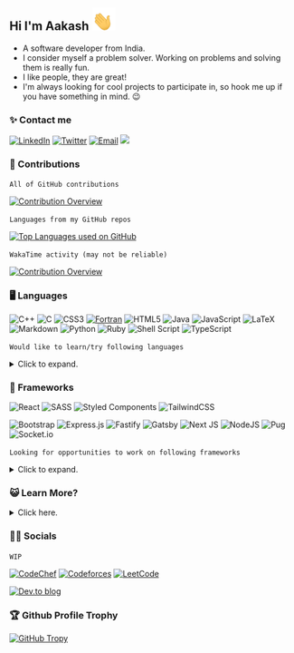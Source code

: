 ## Hi I'm Aakash <img height="40px" src="wave-hand.gif">

- A software developer from India.
- I consider myself a problem solver. Working on problems and solving them is really fun.
- I like people, they are great!
- I'm always looking for cool projects to participate in, so hook me up if you have something in mind. 😉

### ✨ Contact me

[![LinkedIn][linkedin-img]][linkedin-link] [![Twitter][twitter-img]][twitter-link] [![Email][gmail-img]][gmail-link] <img src="https://komarev.com/ghpvc/?username=skyme5&style=flat-square" width="1px"/>

<!-- ![Indeed](https://img.shields.io/badge/indeed-003A9B?style=flat-square&logo=indeed&logoColor=white) -->

### 🎉 Contributions

`All of GitHub contributions`

[![Contribution Overview][contribution-img]][github-link]

`Languages from my GitHub repos`

[![Top Languages used on GitHub][toplang-img]][github-link]

`WakaTime activity (may not be reliable)`

[![Contribution Overview][wakatime-img]][github-link]

### 🖥 Languages

![C++](https://img.shields.io/badge/c++-%2300599C.svg?style=flat-square&logo=c%2B%2B&logoColor=white)
![C](https://img.shields.io/badge/c-%2300599C.svg?style=flat-square&logo=c&logoColor=white)
![CSS3](https://img.shields.io/badge/css3-%231572B6.svg?style=flat-square&logo=css3&logoColor=white)
[![Fortran](https://img.shields.io/badge/Fortran-%23734F96.svg?style=flat-square&logo=fortran&logoColor=white)](https://github.com/skyme5/course-work-fotran "Numerical approximation algorithms implemented in Fortran 2008")
![HTML5](https://img.shields.io/badge/html5-%23E34F26.svg?style=flat-square&logo=html5&logoColor=white)
![Java](https://img.shields.io/badge/java-%23ED8B00.svg?style=flat-square&logo=java&logoColor=white)
![JavaScript](https://img.shields.io/badge/javascript-%23323330.svg?style=flat-square&logo=javascript&logoColor=%23F7DF1E)
![LaTeX](https://img.shields.io/badge/latex-%23008080.svg?style=flat-square&logo=latex&logoColor=white)
![Markdown](https://img.shields.io/badge/markdown-%23000000.svg?style=flat-square&logo=markdown&logoColor=white)
![Python](https://img.shields.io/badge/python-3670A0?style=flat-square&logo=python&logoColor=ffdd54)
![Ruby](https://img.shields.io/badge/ruby-%23CC342D.svg?style=flat-square&logo=ruby&logoColor=white)
![Shell Script](https://img.shields.io/badge/shell_script-%23121011.svg?style=flat-square&logo=gnu-bash&logoColor=white)
![TypeScript](https://img.shields.io/badge/typescript-%23007ACC.svg?style=flat-square&logo=typescript&logoColor=white)

`Would like to learn/try following languages`

<details>
<summary>Click to expand.</summary>

> ![C#](https://img.shields.io/badge/c%23-%23239120.svg?style=flat-square&logo=c-sharp&logoColor=white)
> ![Dart](https://img.shields.io/badge/dart-%230175C2.svg?style=flat-square&logo=dart&logoColor=white)
> ![Elixir](https://img.shields.io/badge/elixir-%234B275F.svg?style=flat-square&logo=elixir&logoColor=white)
> ![Erlang](https://img.shields.io/badge/Erlang-white.svg?style=flat-square&logo=erlang&logoColor=a90533)
> ![Go](https://img.shields.io/badge/go-%2300ADD8.svg?style=flat-square&logo=go&logoColor=white)
> ![Haskell](https://img.shields.io/badge/Haskell-5e5086?style=flat-square&logo=haskell&logoColor=white)
> ![Julia](https://img.shields.io/badge/-Julia-9558B2?style=flat-square&logo=julia&logoColor=white)
> ![Kotlin](https://img.shields.io/badge/kotlin-%230095D5.svg?style=flat-square&logo=kotlin&logoColor=white)
> ![Perl](https://img.shields.io/badge/perl-%2339457E.svg?style=flat-square&logo=perl&logoColor=white)
> ![Rust](https://img.shields.io/badge/rust-%23000000.svg?style=flat-square&logo=rust&logoColor=white)
> ![Solidity](https://img.shields.io/badge/Solidity-%23363636.svg?style=flat-square&logo=solidity&logoColor=white)

</details>

### 🚗 Frameworks

![React](https://img.shields.io/badge/react-%2320232a.svg?style=flat-square&logo=react&logoColor=%2361DAFB)
![SASS](https://img.shields.io/badge/SASS-hotpink.svg?style=flat-square&logo=SASS&logoColor=white)
![Styled Components](https://img.shields.io/badge/styled--components-DB7093?style=flat-square&logo=styled-components&logoColor=white)
![TailwindCSS](https://img.shields.io/badge/tailwindcss-%2338B2AC.svg?style=flat-square&logo=tailwind-css&logoColor=white)

![Bootstrap](https://img.shields.io/badge/bootstrap-%23563D7C.svg?style=flat-square&logo=bootstrap&logoColor=white)
![Express.js](https://img.shields.io/badge/express.js-%23404d59.svg?style=flat-square&logo=express&logoColor=%2361DAFB)
![Fastify](https://img.shields.io/badge/fastify-%23000000.svg?style=flat-square&logo=fastify&logoColor=white)
![Gatsby](https://img.shields.io/badge/Gatsby-%23663399.svg?style=flat-square&logo=gatsby&logoColor=white)
![Next JS](https://img.shields.io/badge/Next-black?style=flat-square&logo=next.js&logoColor=white)
![NodeJS](https://img.shields.io/badge/node.js-6DA55F?style=flat-square&logo=node.js&logoColor=white)
![Pug](https://img.shields.io/badge/Pug-FFF?style=flat-square&logo=pug&logoColor=A86454)
![Socket.io](https://img.shields.io/badge/Socket.io-black?style=flat-square&logo=socket.io&badgeColor=010101)

`Looking for opportunities to work on following frameworks`

<details>
<summary>Click to expand.</summary>

> ![Angular](https://img.shields.io/badge/angular-%23DD0031.svg?style=flat-square&logo=angular&logoColor=white)
> ![Apollo-GraphQL](https://img.shields.io/badge/-ApolloGraphQL-311C87?style=flat-square&logo=apollo-graphql)
> ![Deno JS](https://img.shields.io/badge/deno%20js-000000?style=flat-square&logo=deno&logoColor=white)
> ![Django](https://img.shields.io/badge/django-%23092E20.svg?style=flat-square&logo=django&logoColor=white)
> ![Electron.js](https://img.shields.io/badge/Electron-191970?style=flat-square&logo=Electron&logoColor=white)
> ![FastAPI](https://img.shields.io/badge/FastAPI-005571?style=flat-square&logo=fastapi)
> ![Fastify](https://img.shields.io/badge/fastify-%23000000.svg?style=flat-square&logo=fastify&logoColor=white)
> ![Flask](https://img.shields.io/badge/flask-%23000.svg?style=flat-square&logo=flask&logoColor=white)
> ![Flutter](https://img.shields.io/badge/Flutter-%2302569B.svg?style=flat-square&logo=Flutter&logoColor=white)
> ![JWT](https://img.shields.io/badge/JWT-black?style=flat-square&logo=JSON%20web%20tokens)
> ![OpenCV](https://img.shields.io/badge/opencv-%23white.svg?style=flat-square&logo=opencv&logoColor=white)
> ![OpenGL](https://img.shields.io/badge/OpenGL-%23FFFFFF.svg?style=flat-square&logo=opengl)
> ![Qt](https://img.shields.io/badge/Qt-%23217346.svg?style=flat-square&logo=Qt&logoColor=white)
> ![React Native](https://img.shields.io/badge/react_native-%2320232a.svg?style=flat-square&logo=react&logoColor=%2361DAFB)
> ![Strapi](https://img.shields.io/badge/strapi-%232E7EEA.svg?style=flat-square&logo=strapi&logoColor=white)
> ![Vue.js](https://img.shields.io/badge/vuejs-%2335495e.svg?style=flat-square&logo=vuedotjs&logoColor=%234FC08D)
> ![Qiskit](https://img.shields.io/badge/Qiskit-%236929C4.svg?style=flat-square&logo=Qiskit&logoColor=white)

</details>

### 😺 Learn More?

<details>
<summary>Click here.</summary>

### 🧺 Database

![MongoDB](https://img.shields.io/badge/MongoDB-%234ea94b.svg?style=flat-square&logo=mongodb&logoColor=white)
![Redis](https://img.shields.io/badge/redis-%23DD0031.svg?style=flat-square&logo=redis&logoColor=white)
![SQLite](https://img.shields.io/badge/sqlite-%2307405e.svg?style=flat-square&logo=sqlite&logoColor=white)

`Looking for opportunities to work on following database`

![Postgres](https://img.shields.io/badge/postgres-%23316192.svg?style=flat-square&logo=postgresql&logoColor=white)
![MySQL](https://img.shields.io/badge/mysql-%2300f.svg?style=flat-square&logo=mysql&logoColor=white)

### 🕸 Servers

![Nginx](https://img.shields.io/badge/nginx-%23009639.svg?style=flat-square&logo=nginx&logoColor=white)

![Apache](https://img.shields.io/badge/apache-%23D42029.svg?style=flat-square&logo=apache&logoColor=white)

### 🗜 ML/DL

![NumPy](https://img.shields.io/badge/numpy-%23013243.svg?style=flat-square&logo=numpy&logoColor=white)
![SciPy](https://img.shields.io/badge/SciPy-%230C55A5.svg?style=flat-square&logo=scipy&logoColor=%white)

`Why not? 🍴`

![Keras](https://img.shields.io/badge/Keras-%23D00000.svg?style=flat-square&logo=Keras&logoColor=white)
![Pandas](https://img.shields.io/badge/pandas-%23150458.svg?style=flat-square&logo=pandas&logoColor=white)
![Plotly](https://img.shields.io/badge/Plotly-%233F4F75.svg?style=flat-square&logo=plotly&logoColor=white)
![PyTorch](https://img.shields.io/badge/PyTorch-%23EE4C2C.svg?style=flat-square&logo=PyTorch&logoColor=white)
![scikit-learn](https://img.shields.io/badge/scikit--learn-%23F7931E.svg?style=flat-square&logo=scikit-learn&logoColor=white)
![TensorFlow](https://img.shields.io/badge/TensorFlow-%23FF6F00.svg?style=flat-square&logo=TensorFlow&logoColor=white)

### 🔬 Design

![Gimp Gnu Image Manipulation Program](https://img.shields.io/badge/Gimp-657D8B?style=flat-square&logo=gimp&logoColor=FFFFFF)
![Inkscape](https://img.shields.io/badge/Inkscape-e0e0e0?style=flat-square&logo=inkscape&logoColor=080A13)

![Adobe Illustrator](https://img.shields.io/badge/adobeillustrator-%23FF9A00.svg?style=flat-square&logo=adobeillustrator&logoColor=white)
![Adobe Photoshop](https://img.shields.io/badge/adobephotoshop-%2331A8FF.svg?style=flat-square&logo=adobephotoshop&logoColor=white)
![Framer](https://img.shields.io/badge/Framer-black?style=flat-square&logo=framer&logoColor=blue)

`Would learn`

> ![Blender](https://img.shields.io/badge/blender-%23F5792A.svg?style=flat-square&logo=blender&logoColor=white)

### 🔧 Tools

![Git](https://img.shields.io/badge/git-%23F05033.svg?style=flat-square&logo=git&logoColor=white)
![NPM](https://img.shields.io/badge/NPM-%23000000.svg?style=flat-square&logo=npm&logoColor=white)
![Yarn](https://img.shields.io/badge/yarn-%232C8EBB.svg?style=flat-square&logo=yarn&logoColor=white)
![ESLint](https://img.shields.io/badge/ESLint-4B3263?style=flat-square&logo=eslint&logoColor=white)

![Jest](https://img.shields.io/badge/-jest-%23C21325?style=flat-square&logo=jest&logoColor=white)
![Mocha](https://img.shields.io/badge/-mocha-%238D6748?style=flat-square&logo=mocha&logoColor=white)

![Selenium](https://img.shields.io/badge/-selenium-%43B02A?style=flat-square&logo=selenium&logoColor=white)
![Puppeteer](https://img.shields.io/badge/Puppeteer-01CD9A?style=flat-square&logo=puppeteer&logoColor=white)

![GitHub](https://img.shields.io/badge/github-%23121011.svg?style=flat-square&logo=github&logoColor=white)
![GitLab](https://img.shields.io/badge/gitlab-%23181717.svg?style=flat-square&logo=gitlab&logoColor=white)

`For my devops skills?`

![CMake](https://img.shields.io/badge/CMake-%23008FBA.svg?style=flat-square&logo=cmake&logoColor=white)
![ElasticSearch](https://img.shields.io/badge/-ElasticSearch-005571?style=flat-square&logo=elasticsearch)
![Kubernetes](https://img.shields.io/badge/kubernetes-%23326ce5.svg?style=flat-square&logo=kubernetes&logoColor=white)
![Raspberry Pi](https://img.shields.io/badge/-RaspberryPi-C51A4A?style=flat-square&logo=Raspberry-Pi)
![Swagger](https://img.shields.io/badge/-Swagger-%23Clojure?style=flat-square&logo=swagger&logoColor=white)

### 🦚 OS

`Arch Linux 💘`

![Android](https://img.shields.io/badge/Android-3DDC84?style=flat-square&logo=android&logoColor=white)
![Arch](https://img.shields.io/badge/Arch%20Linux-1793D1?logo=arch-linux&logoColor=fff&style=flat-square)
![Linux Mint](https://img.shields.io/badge/Linux%20Mint-87CF3E?style=flat-square&logo=Linux%20Mint&logoColor=white)
![Windows](https://img.shields.io/badge/Windows-0078D6?style=flat-square&logo=windows&logoColor=white)

### ✍ Editors

![Visual Studio Code](https://img.shields.io/badge/Visual%20Studio%20Code-0078d7.svg?style=flat-square&logo=visual-studio-code&logoColor=white)
![Vim](https://img.shields.io/badge/VIM-%2311AB00.svg?style=flat-square&logo=vim&logoColor=white)
![Sublime Text](https://img.shields.io/badge/sublime_text-%23575757.svg?style=flat-square&logo=sublime-text&logoColor=important)

`Emacs is good, maybe when I get new PC!`

![Emacs](https://img.shields.io/badge/Emacs-%237F5AB6.svg?&style=flat-square&logo=gnu-emacs&logoColor=white)

### 🗃 Hosting

`Vercel rocks 🔥`

![Vercel](https://img.shields.io/badge/vercel-%23000000.svg?style=flat-square&logo=vercel&logoColor=white)

### 👨‍🏭 Hire Me

`Give me work!`

![AngelList](https://img.shields.io/badge/AngelList-%23D4D4D4.svg?style=flat-square&logo=AngelList&logoColor=black)
![Freelancer](https://img.shields.io/badge/Freelancer-29B2FE?style=flat-square&logo=Freelancer&logoColor=white)
![HackerEarth](https://img.shields.io/badge/HackerEarth-%232C3454.svg?style=flat-square&logo=HackerEarth&logoColor=Blue)
![HackerRank](https://img.shields.io/badge/-Hackerrank-2EC866?style=flat-square&logo=HackerRank&logoColor=white)
![Indeed](https://img.shields.io/badge/indeed-003A9B?style=flat-square&logo=indeed&logoColor=white)
![Upwork](https://img.shields.io/badge/UpWork-6FDA44?style=flat-square&logo=Upwork&logoColor=white)

### 👜 Sponsor me

![BuyMeACoffee](https://img.shields.io/badge/Buy%20Me%20a%20Coffee-ffdd00?style=flat-square&logo=buy-me-a-coffee&logoColor=black)
![Github-sponsors](https://img.shields.io/badge/sponsor-30363D?style=flat-square&logo=GitHub-Sponsors&logoColor=#EA4AAA)
![Google Pay](https://img.shields.io/badge/GooglePay-%233780F1.svg?style=flat-square&logo=Google-Pay&logoColor=white)
![Patreon](https://img.shields.io/badge/Patreon-F96854?style=flat-square&logo=patreon&logoColor=white)
![PayPal](https://img.shields.io/badge/PayPal-00457C?style=flat-square&logo=paypal&logoColor=white)
![RazoerPay](https://img.shields.io/badge/RazoerPay-00457C?style=flat-square&logo=paypal&logoColor=white)

</details>

### 👨‍🏭 Socials

<!--
[![Stack Exchange](https://img.shields.io/badge/StackExchange-%23ffffff.svg?style=flat-square&logo=StackExchange&logoColor=white)](https://stackexchange.com/users/9652994/aakash-gajjar)
[![Stack Overflow](https://img.shields.io/badge/-Stackoverflow-FE7A16?style=flat-square&logo=stack-overflow&logoColor=white)](https://stackoverflow.com/users/7164183/aakash-gajjar)
-->
`WIP`

[![CodeChef](https://img.shields.io/badge/CodeChef-%23964B00.svg?style=flat-square&logo=CodeChef&logoColor=white)](https://www.codechef.com/users/skyme5)
[![Codeforces](https://img.shields.io/badge/Codeforces-445f9d?style=flat-square&logo=Codeforces&logoColor=white)](https://codeforces.com/profile/skyme5)
[![LeetCode](https://img.shields.io/badge/LeetCode-000000?style=flat-square&logo=LeetCode&logoColor=#d16c06)](https://leetcode.com/skyme5/)

[![Dev.to blog](https://img.shields.io/badge/dev.to-0A0A0A?style=flat-square&logo=dev.to&logoColor=white)](https://dev.to/skyme5)

### 🏆 Github Profile Trophy

[![GitHub Tropy][trophy-img]][github-link]

[contribution-img]: https://skyme5-readme-stats.vercel.app/api?username=skyme5&count_private=true&show_icons=true&cache_seconds=1800 "Aakash's GitHub Contributions"
[cover-img]: hubble-stsci-h-p1427a-hd.png "Hubble Ultra-Deep Field (HUDF) is an image of a small region of space in the constellation Fornax, containing an estimated 10,000 galaxies"
[github-link]: https://github.com/skyme5
[gmail-img]: https://img.shields.io/badge/Gmail-D14836?style=flat-square&logo=gmail&logoColor=white
[gmail-link]: mailto:skyqutip@gmail.com?subject=Hi%20Aakash!%20Lets%20connect&body=INSERT_MESSAGE
[linkedin-img]: https://img.shields.io/badge/skyme5-%230077B5.svg?style=flat-square&logo=linkedin&logoColor=white
[linkedin-link]: https://linkedin.com/in/skyme5 "Make a connection with Aakash on LinkedIn"
[toplang-img]: https://skyme5-readme-stats.vercel.app/api/top-langs/?username=skyme5&langs_count=10&layout=compact&cache_seconds=1800 "Aakash's GitHub Top Languages"
[trophy-img]: https://github-profile-trophy.vercel.app/?username=skyme5&no-bg=tru&column=5&theme=flat&margin-w=10&margin-h=10&no-frame=true "Aakash's GitHub Trophy"
[twitter-img]: https://img.shields.io/badge/theskyme5-%231DA1F2.svg?style=flat-square&logo=Twitter&logoColor=white
[twitter-link]: https://twitter.com/theskyme5 "Connect with Aakash on Twitter"
[wakatime-img]: https://skyme5-readme-stats.vercel.app/api/wakatime?username=skyme5&layout=compact&langs_count=10&cache_seconds=1800 "Aakash's WakaTime Overview"
